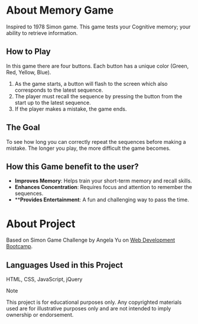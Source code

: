 # About Memory Game
Inspired to 1978 Simon game. This game tests your Cognitive memory; your ability to retrieve information.

## How to Play
In this game there are four buttons. Each button has a unique color (Green, Red, Yellow, Blue).
1. As the game starts, a button will flash to the screen which also corresponds to the latest sequence.
2. The player must recall the sequence by pressing the button from the start up to the latest sequence.
3. If the player makes a mistake, the game ends.

## The Goal
To see how long you can correctly repeat the sequences before making a mistake. The longer you play, the more difficult the game becomes.

## How this Game benefit to the user?
* **Improves Memory**: Helps train your short-term memory and recall skills.
* **Enhances Concentration**: Requires focus and attention to remember the sequences.
* ****Provides Entertainment**: A fun and challenging way to pass the time.

# About Project
Based on Simon Game Challenge by Angela Yu on [Web Development Bootcamp](https://www.udemy.com/share/101qYw3@xZmm1oTEXpAMFymJVE0GcMyDyAIDqvGj6W-mWVmdNGHE5bHVFey-WCNABuzfpFcBhA==/).

## Languages Used in this Project
HTML, CSS, JavaScript, jQuery

> [!NOTE]
> This project is for educational purposes only. Any copyrighted materials used are for illustrative purposes only and are not intended to imply ownership or endorsement.